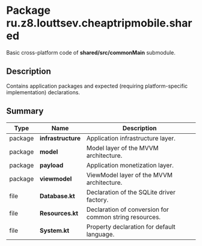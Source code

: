 # Package ru.z8.louttsev.cheaptripmobile.shared

Basic cross-platform code of **shared/src/commonMain** submodule.

## Description

Contains application packages and expected (requiring platform-specific implementation) declarations.

## Summary

Type                  | Name                            | Description
----------------------|---------------------------------|-----------------------------------------------
package               | **infrastructure**              | Application infrastructure layer.
package               | **model**                       | Model layer of the MVVM architecture.
package               | **payload**                     | Application monetization layer.
package               | **viewmodel**                   | ViewModel layer of the MVVM architecture.
file                  | **Database.kt**                 | Declaration of the SQLite driver factory.
file                  | **Resources.kt**                | Declaration of conversion for common string resources.
file                  | **System.kt**                   | Property declaration for default language.